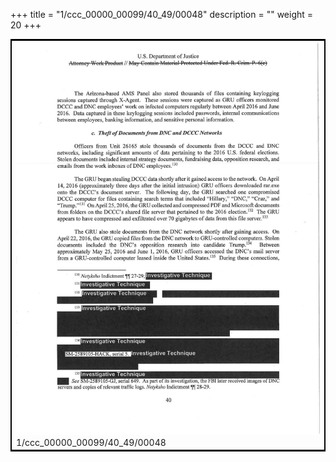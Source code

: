 +++
title = "1/ccc_00000_00099/40_49/00048"
description = ""
weight = 20
+++

<table style="border:2px solid black;max-width:800px;max-height:800px;" 
><tr><td>
<img class="center-fit-jpg"
src="/jpg_/jpg_mueller_report_searchable_048.jpg">
1/ccc_00000_00099/40_49/00048
</img></td></tr></table>
